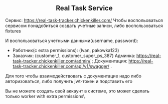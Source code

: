 <h2 align="center">Real Task Service</h2>

Сервис: https://real-task-tracker.chickenkiller.com/
Чтобы воспольоваться сервисом понадобиться создать учетные записи, либо воспользоваться fixtures

И воспользоваться учетными данными(username, password):
- Работник(c extra permissions): (Ivan, pakowka123)
- Заказчик: (customer_1, customer_super_ps_387)
Админка: https://real-task-tracker.chickenkiller.com/admin/ ;
Документация: https://real-task-tracker.chickenkiller.com/api/v1/swagger/ .

Для того чтобы взаимодействовать с документацие надо либо авторизоваться, либо получить jwt-токен и подставить его

Вы не можете создать свой аккаунт в системе, это может сделать только worker with extra permissions\
